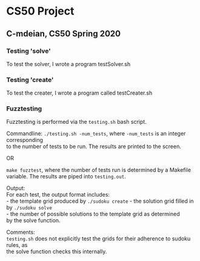 # CS50 Project
## C-mdeian, CS50 Spring 2020

### Testing 'solve'

To test the solver, I wrote a program testSolver.sh

### Testing 'create'

To test the creater, I wrote a program called testCreater.sh  
  
### Fuzztesting ###  
Fuzztesting is performed via the `testing.sh` bash script.
 
Commandline:
`./testing.sh -num_tests`, where `-num_tests` is an integer corresponding  
to the number of tests to be run. The results are printed to the screen.

OR

`make fuzztest`, where the number of tests run is determined by a Makefile   
variable. The results are piped into `testing.out`.  
  
Output:  
For each test, the output format includes:  
	- the template grid produced by `./sudoku create`
	- the solution grid filled in by `./sudoku solve`  
	- the number of possible solutions to the template grid as determined  
	  by the solve function.  
  
Comments:  
`testing.sh` does not explicitly test the grids for their adherence to sudoku rules, as  
the solve function checks this internally.
